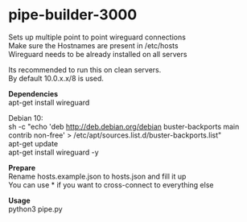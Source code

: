 # pipe-builder-3000

Sets up multiple point to point wireguard connections<br />
Make sure the Hostnames are present in /etc/hosts<br />
Wireguard needs to be already installed on all servers<br />

Its recommended to run this on clean servers.<br />
By default 10.0.x.x/8 is used.

**Dependencies**<br />
apt-get install wireguard

Debian 10:<br />
sh -c "echo 'deb http://deb.debian.org/debian buster-backports main contrib non-free' > /etc/apt/sources.list.d/buster-backports.list"</br>
apt-get update </br>
apt-get install wireguard -y</br>

**Prepare**<br />
Rename hosts.example.json to hosts.json and fill it up<br />
You can use * if you want to cross-connect to everything else

**Usage**<br />
python3 pipe.py
